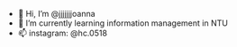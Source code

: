 - 👋 Hi, I’m @jjjjjjjoanna
- 🌱 I’m currently learning information management in NTU
- 📫 instagram: @hc.0518

<!---
jjjjjjjoanna/jjjjjjjoanna is a ✨ special ✨ repository because its `README.md` (this file) appears on your GitHub profile.
You can click the Preview link to take a look at your changes.
--->
